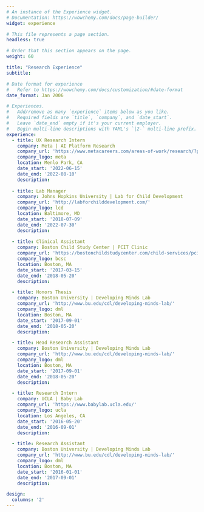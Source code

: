 ```yaml
---
# An instance of the Experience widget.
# Documentation: https://wowchemy.com/docs/page-builder/
widget: experience

# This file represents a page section.
headless: true

# Order that this section appears on the page.
weight: 60

title: "Research Experience"
subtitle:

# Date format for experience
#   Refer to https://wowchemy.com/docs/customization/#date-format
date_format: Jan 2006

# Experiences.
#   Add/remove as many `experience` items below as you like.
#   Required fields are `title`, `company`, and `date_start`.
#   Leave `date_end` empty if it's your current employer.
#   Begin multi-line descriptions with YAML's `|2-` multi-line prefix.
experience:
  - title: UX Research Intern
    company: Meta | AI Platform Research
    company_url: 'https://www.metacareers.com/areas-of-work/research/?p%5Bteams%5D%5B0%5D=Research&teams%5B0%5D=Research'
    company_logo: meta
    location: Menlo Park, CA
    date_start: '2022-06-15'
    date_end: '2022-08-10'
    description:
    
  - title: Lab Manager
    company: Johns Hopkins University | Lab for Child Development
    company_url: 'http://labforchilddevelopment.com/'
    company_logo: lcd
    location: Baltimore, MD
    date_start: '2018-07-09'
    date_end: '2022-07-30'
    description: 
    
  - title: Clinical Assistant
    company: Boston Child Study Center | PCIT Clinic
    company_url: 'https://bostonchildstudycenter.com/child-services/pcit/'
    company_logo: bcsc
    location: Boston, MA
    date_start: '2017-03-15'
    date_end: '2018-05-20'
    description:

  - title: Honors Thesis
    company: Boston University | Developing Minds Lab
    company_url: 'http://www.bu.edu/cdl/developing-minds-lab/'
    company_logo: dml
    location: Boston, MA
    date_start: '2017-09-01'
    date_end: '2018-05-20'
    description:

  - title: Head Research Assistant
    company: Boston University | Developing Minds Lab
    company_url: 'http://www.bu.edu/cdl/developing-minds-lab/'
    company_logo: dml
    location: Boston, MA
    date_start: '2017-09-01'
    date_end: '2018-05-20'
    description:

  - title: Research Intern
    company: UCLA | Baby Lab
    company_url: 'https://www.babylab.ucla.edu/'
    company_logo: ucla
    location: Los Angeles, CA
    date_start: '2016-05-20'
    date_end: '2016-09-01'
    description:

  - title: Research Assistant
    company: Boston University | Developing Minds Lab
    company_url: 'http://www.bu.edu/cdl/developing-minds-lab/'
    company_logo: dml
    location: Boston, MA
    date_start: '2016-01-01'
    date_end: '2017-09-01'
    description:

design:
  columns: '2'
---
```

